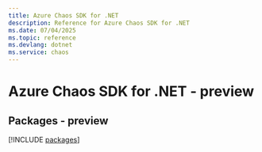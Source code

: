 ```yaml
---
title: Azure Chaos SDK for .NET
description: Reference for Azure Chaos SDK for .NET
ms.date: 07/04/2025
ms.topic: reference
ms.devlang: dotnet
ms.service: chaos
---
```

# Azure Chaos SDK for .NET - preview
## Packages - preview
[!INCLUDE [packages](chaos-index.md)]